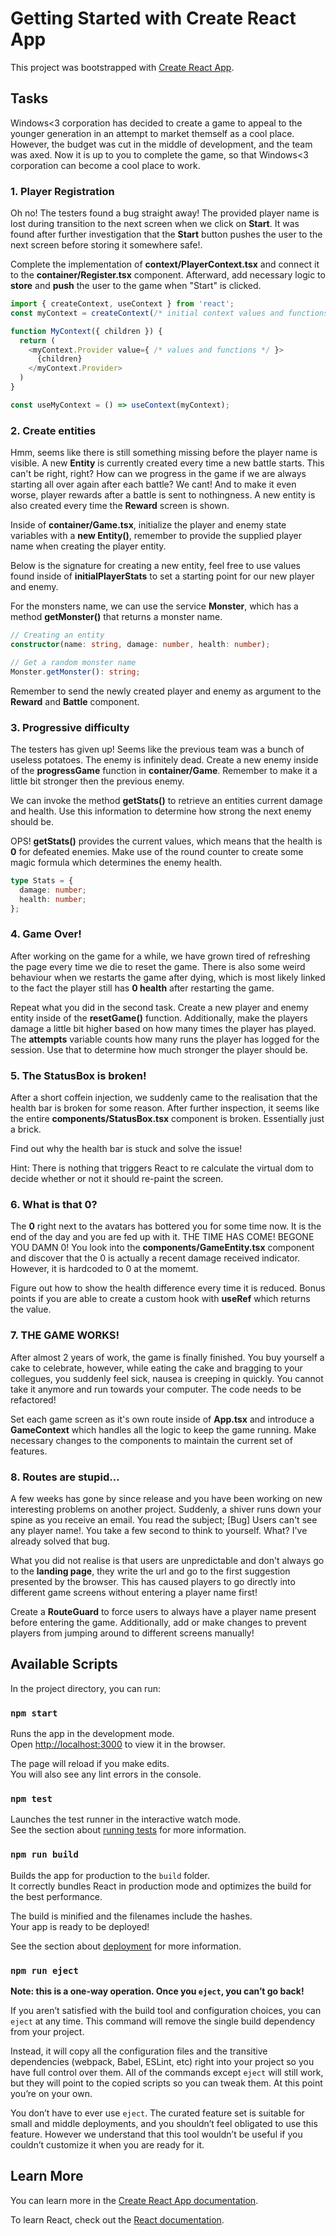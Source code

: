 # Getting Started with Create React App

This project was bootstrapped with [Create React App](https://github.com/facebook/create-react-app).

## Tasks

Windows<3 corporation has decided to create a game to appeal to the younger generation in an attempt to market themself as a cool place. However, the budget was cut in the middle of development, and the team was axed. Now it is up to you to complete the game, so that Windows<3 corporation can become a cool place to work.

### 1. Player Registration

Oh no! The testers found a bug straight away! The provided player name is lost during transition to the next screen when we click on **Start**. It was found after further investigation that the **Start** button pushes the user to the next screen before storing it somewhere safe!.

Complete the implementation of **context/PlayerContext.tsx** and connect it to the **container/Register.tsx** component. Afterward, add necessary logic to **store** and **push** the user to the game when "Start" is clicked.

```ts
import { createContext, useContext } from 'react';
const myContext = createContext(/* initial context values and functions */);

function MyContext({ children }) {
  return (
    <myContext.Provider value={ /* values and functions */ }>
      {children}
    </myContext.Provider>
  )
}

const useMyContext = () => useContext(myContext);
```

### 2. Create entities

Hmm, seems like there is still something missing before the player name is visible. A new **Entity** is currently created every time a new battle starts. This can't be right, right? How can we progress in the game if we are always starting all over again after each battle? We cant! And to make it even worse, player rewards after a battle is sent to nothingness. A new entity is also created every time the **Reward** screen is shown.

Inside of **container/Game.tsx**, initialize the player and enemy state variables with a **new Entity()**, remember to provide the supplied player name when creating the player entity.

Below is the signature for creating a new entity, feel free to use values found inside of **initialPlayerStats** to set a starting point for our new player and enemy.

For the monsters name, we can use the service **Monster**, which has a method **getMonster()** that returns a monster name.

```ts
// Creating an entity
constructor(name: string, damage: number, health: number);

// Get a random monster name
Monster.getMonster(): string;
```

Remember to send the newly created player and enemy as argument to the **Reward** and **Battle** component.

### 3. Progressive difficulty

The testers has given up! Seems like the previous team was a bunch of useless potatoes. The enemy is infinitely dead. Create a new enemy inside of the **progressGame** function in **container/Game**. Remember to make it a little bit stronger then the previous enemy.

We can invoke the method **getStats()** to retrieve an entities current damage and health. Use this information to determine how strong the next enemy should be.

OPS! **getStats()** provides the current values, which means that the health is **0** for defeated enemies. Make use of the round counter to create some magic formula which determines the enemy health.

```ts
type Stats = {
  damage: number;
  health: number;
};
```

### 4. Game Over!

After working on the game for a while, we have grown tired of refreshing the page every time we die to reset the game. There is also some weird behaviour when we restarts the game after dying, which is most likely linked to the fact the player still has **0 health** after restarting the game.

Repeat what you did in the second task. Create a new player and enemy entity inside of the **resetGame()** function. Additionally, make the players damage a little bit higher based on how many times the player has played. The **attempts** variable counts how many runs the player has logged for the session. Use that to determine how much stronger the player should be.

### 5. The StatusBox is broken!

After a short coffein injection, we suddenly came to the realisation that the health bar is broken for some reason. After further inspection, it seems like the entire **components/StatusBox.tsx** component is broken. Essentially just a brick.

Find out why the health bar is stuck and solve the issue!

Hint: There is nothing that triggers React to re calculate the virtual dom to decide whether or not it should re-paint the screen.

### 6. What is that 0?

The **0** right next to the avatars has bottered you for some time now. It is the end of the day and you are fed up with it. THE TIME HAS COME! BEGONE YOU DAMN 0! You look into the **components/GameEntity.tsx** component and discover that the 0 is actually a recent damage received indicator. However, it is hardcoded to 0 at the momemt.

Figure out how to show the health difference every time it is reduced. Bonus points if you are able to create a custom hook with **useRef** which returns the value.

### 7. THE GAME WORKS!

After almost 2 years of work, the game is finally finished. You buy yourself a cake to celebrate, however, while eating the cake and bragging to your collegues, you suddenly feel sick, nausea is creeping in quickly. You cannot take it anymore and run towards your computer. The code needs to be refactored!

Set each game screen as it's own route inside of **App.tsx** and introduce a **GameContext** which handles all the logic to keep the game running. Make necessary changes to the components to maintain the current set of features.

### 8. Routes are stupid...

A few weeks has gone by since release and you have been working on new interesting problems on another project. Suddenly, a shiver runs down your spine as you receive an email. You read the subject; [Bug] Users can't see any player name!. You take a few second to think to yourself. What? I've already solved that bug.

What you did not realise is that users are unpredictable and don't always go to the **landing page**, they write the url and go to the first suggestion presented by the browser. This has caused players to go directly into different game screens without entering a player name first!

Create a **RouteGuard** to force users to always have a player name present before entering the game. Additionally, add or make changes to prevent players from jumping around to different screens manually!

## Available Scripts

In the project directory, you can run:

### `npm start`

Runs the app in the development mode.\
Open [http://localhost:3000](http://localhost:3000) to view it in the browser.

The page will reload if you make edits.\
You will also see any lint errors in the console.

### `npm test`

Launches the test runner in the interactive watch mode.\
See the section about [running tests](https://facebook.github.io/create-react-app/docs/running-tests) for more information.

### `npm run build`

Builds the app for production to the `build` folder.\
It correctly bundles React in production mode and optimizes the build for the best performance.

The build is minified and the filenames include the hashes.\
Your app is ready to be deployed!

See the section about [deployment](https://facebook.github.io/create-react-app/docs/deployment) for more information.

### `npm run eject`

**Note: this is a one-way operation. Once you `eject`, you can’t go back!**

If you aren’t satisfied with the build tool and configuration choices, you can `eject` at any time. This command will remove the single build dependency from your project.

Instead, it will copy all the configuration files and the transitive dependencies (webpack, Babel, ESLint, etc) right into your project so you have full control over them. All of the commands except `eject` will still work, but they will point to the copied scripts so you can tweak them. At this point you’re on your own.

You don’t have to ever use `eject`. The curated feature set is suitable for small and middle deployments, and you shouldn’t feel obligated to use this feature. However we understand that this tool wouldn’t be useful if you couldn’t customize it when you are ready for it.

## Learn More

You can learn more in the [Create React App documentation](https://facebook.github.io/create-react-app/docs/getting-started).

To learn React, check out the [React documentation](https://reactjs.org/).
